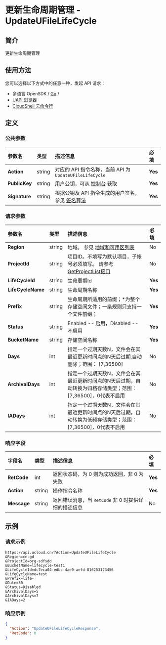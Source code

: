 # 更新生命周期管理 - UpdateUFileLifeCycle

## 简介

更新生命周期管理






## 使用方法

您可以选择以下方式中的任意一种，发起 API 请求：
- 多语言 OpenSDK / [Go](https://github.com/ucloud/ucloud-sdk-go) /
- [UAPI 浏览器](https://console.ucloud.cn/uapi/detail?id=UpdateUFileLifeCycle)
- [CloudShell 云命令行](https://shell.ucloud.cn/)


## 定义

### 公共参数

| 参数名 | 类型 | 描述信息 | 必填 |
|:---|:---|:---|:---|
| **Action**     | string  | 对应的 API 指令名称，当前 API 为 `UpdateUFileLifeCycle`                        | **Yes** |
| **PublicKey**  | string  | 用户公钥，可从 [控制台](https://console.ucloud.cn/uapi/apikey) 获取                                             | **Yes** |
| **Signature**  | string  | 根据公钥及 API 指令生成的用户签名，参见 [签名算法](api/summary/signature.md)  | **Yes** |

### 请求参数

| 参数名 | 类型 | 描述信息 | 必填 |
|:---|:---|:---|:---|
| **Region** | string | 地域。 参见 [地域和可用区列表](https://docs.ucloud.cn/api/summary/regionlist) |No|
| **ProjectId** | string | 项目ID。不填写为默认项目，子帐号必须填写。 请参考[GetProjectList接口](https://docs.ucloud.cn/api/summary/get_project_list) |No|
| **LifeCycleId** | string | 生命周期Id |**Yes**|
| **LifeCycleName** | string | 生命周期名称 |**Yes**|
| **Prefix** | string | 生命周期所适用的前缀；*为整个存储空间文件；一条规则只支持一个文件前缀； |**Yes**|
| **Status** | string | Enabled -- 启用，Disabled -- 不启用 |**Yes**|
| **BucketName** | string | 存储空间名称 |**Yes**|
| **Days** | int | 指定一个过期天数N，文件会在其最近更新时间点的N天后过期,自动删除；范围： [7,36500] |No|
| **ArchivalDays** | int | 指定一个过期天数N，文件会在其最近更新时间点的N天后过期，自动转换为归档存储类型；范围： [7,36500]，0代表不启用 |No|
| **IADays** | int | 指定一个过期天数N，文件会在其最近更新时间点的N天后过期，自动转换为低频存储类型；范围： [7,36500]，0代表不启用 |No|

### 响应字段

| 字段名 | 类型 | 描述信息 | 必填 |
|:---|:---|:---|:---|
| **RetCode** | int | 返回状态码，为 0 则为成功返回，非 0 为失败 |**Yes**|
| **Action** | string | 操作指令名称 |**Yes**|
| **Message** | string | 返回错误消息，当 `RetCode` 非 0 时提供详细的描述信息 |No|




## 示例

### 请求示例
    
```
https://api.ucloud.cn/?Action=UpdateUFileLifeCycle
&Region=cn-gd
&ProjectId=org-sdfsdd
&BucketName=lifecycle-test1
&LifeCycleId=dc7eca04-edbc-4ae9-aefd-816253123456
&LifeCycleName=test
&Prefix=life-
&Date=30
&Status=Disabled
&ArchivalDays=5
&ArchivalDays=7
&IADays=2
```

### 响应示例
    
```json
{
  "Action": "UpdateUFileLifeCycleResponse",
  "RetCode": 0
}
```





